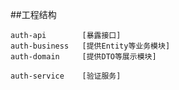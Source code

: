 ##工程结构

    auth-api        [暴露接口]
    auth-business   [提供Entity等业务模块]
    auth-domain     [提供DTO等展示模块]

    auth-service    [验证服务]
